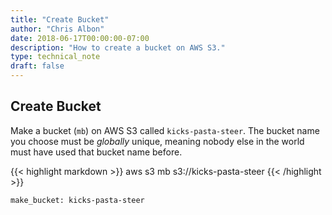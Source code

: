 ```yaml
---
title: "Create Bucket"
author: "Chris Albon"
date: 2018-06-17T00:00:00-07:00
description: "How to create a bucket on AWS S3."
type: technical_note
draft: false
---
```


## Create Bucket

Make a bucket (`mb`) on AWS S3 called `kicks-pasta-steer`. The bucket name you choose must be _globally_ unique, meaning nobody else in the world must have used that bucket name before.

{{< highlight markdown >}}
aws s3 mb s3://kicks-pasta-steer
{{< /highlight >}}
```
make_bucket: kicks-pasta-steer
```